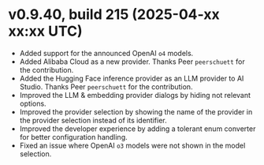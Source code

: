 # v0.9.40, build 215 (2025-04-xx xx:xx UTC)
- Added support for the announced OpenAI `o4` models.
- Added Alibaba Cloud as a new provider. Thanks Peer `peerschuett` for the contribution.
- Added the Hugging Face inference provider as an LLM provider to AI Studio. Thanks Peer `peerschuett` for the contribution.
- Improved the LLM & embedding provider dialogs by hiding not relevant options.
- Improved the provider selection by showing the name of the provider in the provider selection instead of its identifier.
- Improved the developer experience by adding a tolerant enum converter for better configuration handling.
- Fixed an issue where OpenAI `o3` models were not shown in the model selection.
